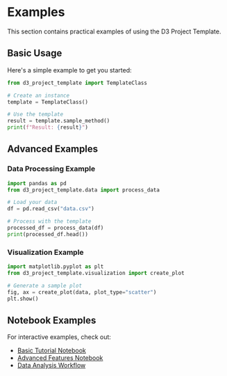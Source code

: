# Examples

This section contains practical examples of using the D3 Project Template.

## Basic Usage

Here's a simple example to get you started:

```python
from d3_project_template import TemplateClass

# Create an instance
template = TemplateClass()

# Use the template
result = template.sample_method()
print(f"Result: {result}")
```

## Advanced Examples

### Data Processing Example

```python
import pandas as pd
from d3_project_template.data import process_data

# Load your data
df = pd.read_csv("data.csv")

# Process with the template
processed_df = process_data(df)
print(processed_df.head())
```

### Visualization Example

```python
import matplotlib.pyplot as plt
from d3_project_template.visualization import create_plot

# Generate a sample plot
fig, ax = create_plot(data, plot_type="scatter")
plt.show()
```

## Notebook Examples

For interactive examples, check out:

- [Basic Tutorial Notebook](notebooks/tutorial.ipynb)
- [Advanced Features Notebook](notebooks/advanced.ipynb)
- [Data Analysis Workflow](notebooks/workflow.ipynb)

